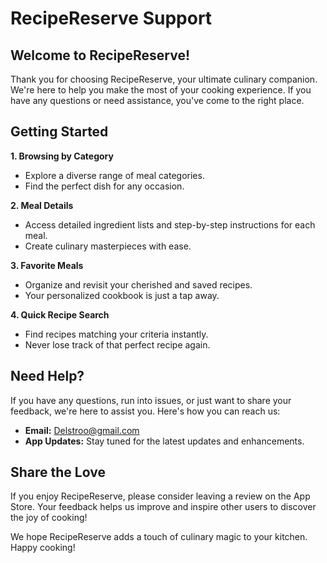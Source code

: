 # RecipeReserve Support

## Welcome to RecipeReserve!

Thank you for choosing RecipeReserve, your ultimate culinary companion. We're here to help you make the most of your cooking experience. If you have any questions or need assistance, you've come to the right place. 

## Getting Started

**1. Browsing by Category**
   - Explore a diverse range of meal categories.
   - Find the perfect dish for any occasion.
   
**2. Meal Details**
   - Access detailed ingredient lists and step-by-step instructions for each meal.
   - Create culinary masterpieces with ease.
   
**3. Favorite Meals**
   - Organize and revisit your cherished and saved recipes.
   - Your personalized cookbook is just a tap away.
   
**4. Quick Recipe Search**
   - Find recipes matching your criteria instantly.
   - Never lose track of that perfect recipe again.

## Need Help?

If you have any questions, run into issues, or just want to share your feedback, we're here to assist you. Here's how you can reach us:

- **Email:** Delstroo@gmail.com
- **App Updates:** Stay tuned for the latest updates and enhancements.

## Share the Love

If you enjoy RecipeReserve, please consider leaving a review on the App Store. Your feedback helps us improve and inspire other users to discover the joy of cooking!

We hope RecipeReserve adds a touch of culinary magic to your kitchen. Happy cooking!
